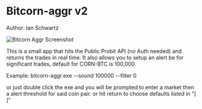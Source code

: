 # Bitcorn-aggr v2
Author: Ian Schwartz

![Bitcorn Aggr Screenshot](https://i.imgur.com/IRi4Lmt.png)

This is a small app that hits the Public Probit API (no Auth needed) and returns the trades in real time. It also allows you to setup an alert be for significant trades, default for CORN-BTC is 100,000

Example: bitcorn-aggr.exe --sound 100000 --filter 0

or just double click the exe and you will be prompted to enter a market then a alert threshold for said coin pair. or hit return to choose defaults listed in "[ ]"
